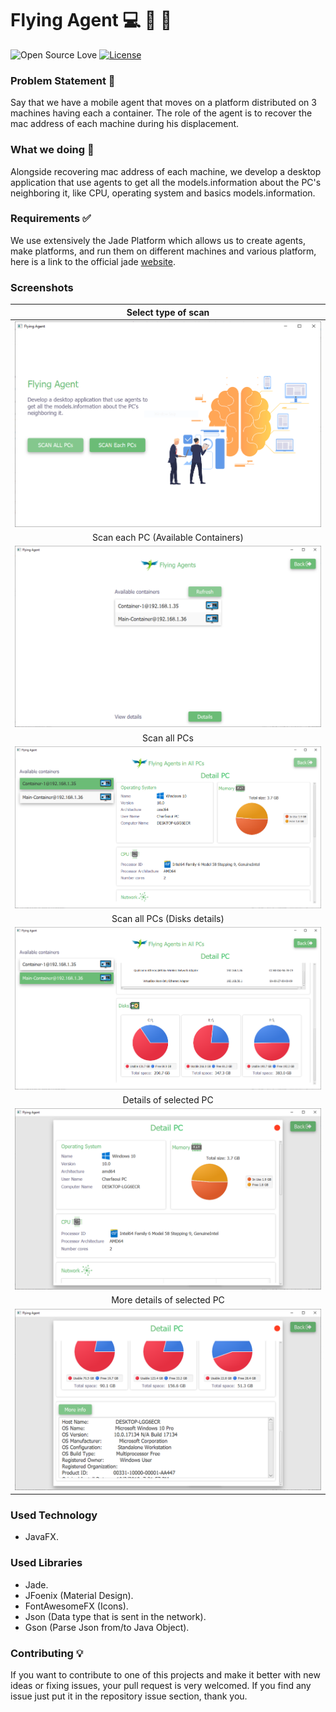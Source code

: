 # Flying Agent 💻 🤖 🚀

![Open Source Love](https://badges.frapsoft.com/os/v1/open-source.svg?v=102)
[![License](https://img.shields.io/badge/License-Apache%202.0-blue.svg)](LICENSE)

### Problem Statement 🔧
Say that we have a mobile agent that moves on a platform distributed on 3 machines having each a container. The role of the agent is to recover the mac address of each machine during his displacement.

### What we doing 🔌
Alongside recovering mac address of each machine, we develop a desktop application that use agents to get all the models.information about the PC's neighboring it, like CPU, operating system and basics models.information.

### Requirements ✅
We use extensively the Jade Platform which allows us to create agents, make platforms, and run them on different machines and various platform, here is a link to the official jade [website](http://jade.tilab.com/).

### Screenshots
| Select type of scan |
|:-------------:|
| ![screenshots](screenshots/1.PNG) |
| Scan each PC (Available Containers) |
| ![screenshots](screenshots/2.PNG) |
| Scan all PCs |
| ![screenshots](screenshots/3.PNG) |
| Scan all PCs (Disks details) |
| ![screenshots](screenshots/4.PNG) |
| Details of selected PC |
| ![screenshots](screenshots/5.PNG) |
| More details of selected PC |
| ![screenshots](screenshots/6.PNG) |

### Used Technology
* JavaFX.

### Used Libraries
* Jade.
* JFoenix (Material Design).
* FontAwesomeFX (Icons).
* Json (Data type that is sent in the network).
* Gson (Parse Json from/to Java Object).

### Contributing 💡
If you want to contribute to one of this projects and make it better with new ideas or fixing issues, your pull request is very welcomed.
If you find any issue just put it in the repository issue section, thank you.
